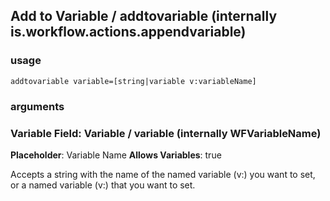 
## Add to Variable / addtovariable (internally is.workflow.actions.appendvariable)


### usage
`addtovariable variable=[string|variable v:variableName]`

### arguments
### Variable Field: Variable / variable (internally WFVariableName)
**Placeholder**: Variable Name
**Allows Variables**: true


Accepts a string with the name of the named variable (v:) you want to set,
or a named variable (v:) that you want to set.

